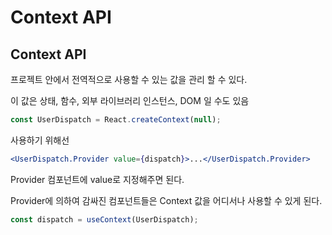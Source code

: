 # Context API

## Context API

프로젝트 안에서 전역적으로 사용할 수 있는 값을 관리 할 수 있다.

이 값은 상태, 함수, 외부 라이브러리 인스턴스, DOM 일 수도 있음

```jsx
const UserDispatch = React.createContext(null);
```

사용하기 위해선

```jsx
<UserDispatch.Provider value={dispatch}>...</UserDispatch.Provider>
```

Provider 컴포넌트에 value로 지정해주면 된다.

Provider에 의하여 감싸진 컴포넌트들은 Context 값을 어디서나 사용할 수 있게 된다.

```jsx
const dispatch = useContext(UserDispatch);
```